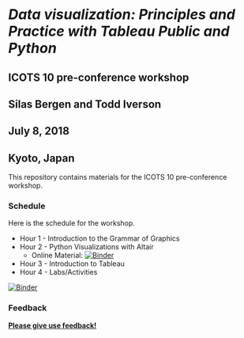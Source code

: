# *Data visualization: Principles and Practice with Tableau Public and Python*
## ICOTS 10 pre-conference workshop
## Silas Bergen and Todd Iverson
## July 8, 2018
## Kyoto, Japan

This repository contains materials for the ICOTS 10 pre-conference workshop.

### Schedule

Here is the schedule for the workshop.

* Hour 1 - Introduction to the Grammar of Graphics
* Hour 2 - Python Visualizations with Altair
  * Online Material: [![Binder](https://beta.mybinder.org/badge.svg)](https://mybinder.org/v2/gh/WSU-DataScience/ICOTS10_Data_Visualization/master?urlpath=%2Flab)
* Hour 3 - Introduction to Tableau
* Hour 4 - Labs/Activities

[![Binder](https://beta.mybinder.org/badge.svg)](https://mybinder.org/v2/gh/WSU-DataScience/ICOTS10_Data_Visualization/master?urlpath=%2Flab)

### Feedback

[**Please give use feedback!**](https://winona.az1.qualtrics.com/jfe/form/SV_02muBvL1dKNCuP3)

